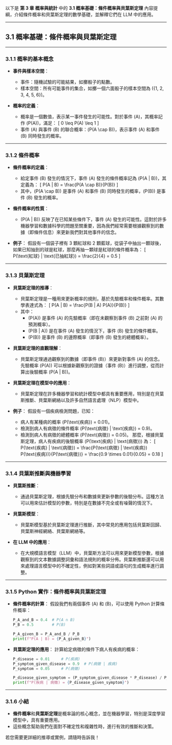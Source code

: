 以下是 **第 3 章 概率與統計** 中的 **3.1 概率基礎：條件概率與貝葉斯定理** 內容提綱，介紹條件概率和貝葉斯定理的數學基礎，並解釋它們在 LLM 中的應用。

---

## **3.1 概率基礎：條件概率與貝葉斯定理**

---

### **3.1.1 概率的基本概念**
- **事件與樣本空間**：
  - 事件：隨機試驗的可能結果，如擲骰子的點數。
  - 樣本空間：所有可能事件的集合，如擲一個六面骰子的樣本空間為 \(\{1, 2, 3, 4, 5, 6\}\)。

- **概率的定義**：
  - 概率是一個數值，表示某一事件發生的可能性。對於事件 \(A\)，其概率記作 \(P(A)\)，滿足：
    \[
    0 \leq P(A) \leq 1
    \]
  - 事件 \(A\) 與事件 \(B\) 的聯合概率：\(P(A \cap B)\)，表示事件 \(A\) 和事件 \(B\) 同時發生的概率。

---

### **3.1.2 條件概率**
- **條件概率的定義**：
  - 給定事件 \(B\) 發生的情況下，事件 \(A\) 發生的條件概率記為 \(P(A | B)\)，其定義為：
    \[
    P(A | B) = \frac{P(A \cap B)}{P(B)}
    \]
  - 其中，\(P(A \cap B)\) 是事件 \(A\) 和事件 \(B\) 同時發生的概率，\(P(B)\) 是事件 \(B\) 發生的概率。

- **條件概率的性質**：
  - \(P(A | B)\) 反映了在已知某些條件下，事件 \(A\) 發生的可能性。這對於許多機器學習和數據科學的問題至關重要，因為我們經常需要根據觀察到的數據（即條件信息）來更新我們對其他事件的信念。

- **例子**：
  假設有一個袋子裡有 3 顆紅球和 2 顆藍球，從袋子中抽出一顆球後，如果已知抽到的球是紅球，那麼再抽一顆球是紅球的條件概率為：
  \[
  P(\text{紅球} | \text{已抽紅球}) = \frac{2}{4} = 0.5
  \]

---

### **3.1.3 貝葉斯定理**
- **貝葉斯定理的推導**：
  - 貝葉斯定理是一種用來更新概率的規則，基於先驗概率和條件概率。其數學表達式為：
    \[
    P(A | B) = \frac{P(B | A) P(A)}{P(B)}
    \]
  - 其中：
    - \(P(A)\) 是事件 \(A\) 的先驗概率（即在未觀察到事件 \(B\) 之前對 \(A\) 的預測概率）。
    - \(P(B | A)\) 是在事件 \(A\) 發生的情況下，事件 \(B\) 發生的條件概率。
    - \(P(B)\) 是事件 \(B\) 的邊際概率（即事件 \(B\) 發生的總體概率）。

- **貝葉斯定理的直觀理解**：
  - 貝葉斯定理通過觀察到的數據（即事件 \(B\)）來更新對事件 \(A\) 的信念。先驗概率 \(P(A)\) 可以根據新觀察到的證據（事件 \(B\)）進行調整，從而計算出後驗概率 \(P(A | B)\)。

- **貝葉斯定理在模型中的應用**：
  - 貝葉斯定理在許多機器學習和統計模型中都具有重要應用，特別是在貝葉斯推斷、貝葉斯網絡以及許多自然語言處理（NLP）模型中。

- **例子**：
  假設有一個疾病檢測問題，已知：
  - 病人有某種病的概率 \(P(\text{疾病}) = 0.01\)。
  - 檢測到病人有病徵的條件概率 \(P(\text{病徵} | \text{疾病}) = 0.9\)。
  - 檢測到病人有病徵的總體概率 \(P(\text{病徵}) = 0.05\)。
  那麼，根據貝葉斯定理，病人有疾病的後驗概率 \(P(\text{疾病} | \text{病徵})\) 為：
  \[
  P(\text{疾病} | \text{病徵}) = \frac{P(\text{病徵} | \text{疾病}) P(\text{疾病})}{P(\text{病徵})} = \frac{0.9 \times 0.01}{0.05} = 0.18
  \]

---

### **3.1.4 貝葉斯推斷與機器學習**
- **貝葉斯推斷**：  
  - 通過貝葉斯定理，根據先驗分布和數據來更新參數的後驗分布。這種方法可以用來估計模型的參數，特別是在數據不完全或有噪聲的情況下。
  
- **貝葉斯模型**：
  - 貝葉斯模型基於貝葉斯定理進行推斷，其中常見的應用包括貝葉斯回歸、貝葉斯神經網絡、貝葉斯網絡等。

- **在 LLM 中的應用**：
  - 在大規模語言模型（LLM）中，貝葉斯方法可以用來更新模型參數，根據觀察到的文本數據調整詞彙和語法規則的概率分佈。貝葉斯推斷還可以用來處理語言模型中的不確定性，例如對某些詞語或語句的生成概率進行調整。

---

### **3.1.5 Python 實作：條件概率與貝葉斯定理**
- **條件概率的計算**：
  假設我們有兩個事件 \(A\) 和 \(B\)，可以使用 Python 計算條件概率：
  ```python
  P_A_and_B = 0.4  # P(A ∩ B)
  P_B = 0.5        # P(B)
  
  P_A_given_B = P_A_and_B / P_B
  print(f"P(A | B) = {P_A_given_B}")
  ```

- **貝葉斯定理的應用**：
  計算給定病徵的條件下病人有疾病的概率：
  ```python
  P_disease = 0.01     # P(疾病)
  P_symptom_given_disease = 0.9  # P(病徵 | 疾病)
  P_symptom = 0.05     # P(病徵)

  P_disease_given_symptom = (P_symptom_given_disease * P_disease) / P_symptom
  print(f"P(疾病 | 病徵) = {P_disease_given_symptom}")
  ```

---

### **3.1.6 小結**
- **條件概率**和**貝葉斯定理**是概率論的核心概念，並在機器學習，特別是深度學習模型中，具有重要應用。  
- 這些概念幫助我們在面對不確定性和複雜性時，進行有效的推斷和決策。

若您需要更詳細的推導或實例，請隨時告訴我！